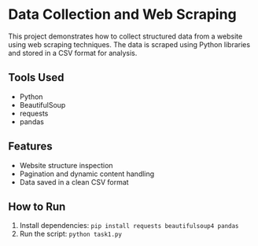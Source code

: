 # Data Collection and Web Scraping

This project demonstrates how to collect structured data from a website using web scraping techniques. The data is scraped using Python libraries and stored in a CSV format for analysis.

## Tools Used
- Python
- BeautifulSoup
- requests
- pandas

## Features
- Website structure inspection
- Pagination and dynamic content handling
- Data saved in a clean CSV format

## How to Run
1. Install dependencies: `pip install requests beautifulsoup4 pandas`
2. Run the script: `python task1.py`
